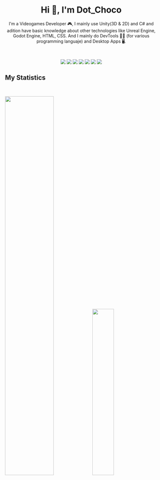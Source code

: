 <h1 align="center">
  <b>Hi 👋, I'm Dot_Choco</b>
</h1>
<p align="center">
I'm a Videogames Developer 🎮, I mainly use Unity(3D & 2D) and C# and adition have basic knowledge about other technologies like Unreal Engine, Godot Engine, HTML, CSS. 
And I mainly do DevTools 🧑‍💻 (for various programming languaje) and Desktop Apps 🖥️.
</p>
<br>

<p>
<div align="center">
  <img src="https://img.shields.io/badge/-Unity-757575?style=for-the-badge&logo=unity&logoColor=E6E6E6&labelColor=1F1F1F">
  <img src="https://img.shields.io/badge/-Unreal-dedede?style=for-the-badge&logo=unrealengine&logoColor=dedede&labelColor=000000">
  <img src="https://img.shields.io/badge/-Godot-7F7DFF?style=for-the-badge&logo=godotengine&logoColor=B7B5FF&labelColor=1F1F1F">
  <img src="https://img.shields.io/badge/-Kotlin-1E875E?style=for-the-badge&logo=kotlin&logoColor=008F62&labelColor=1F1F1F">
  <img src="https://img.shields.io/badge/-CSharp-7751BA?style=for-the-badge&logo=csharp&logoColor=CEB2FF&labelColor=1F1F1F">
  <img src="https://img.shields.io/badge/-HTML-c58545?style=for-the-badge&logo=html5&logoColor=c58545&labelColor=282828">
  <img src="https://img.shields.io/badge/-CSS-d1a01f?style=for-the-badge&logo=css3&logoColor=d1a01f&labelColor=282828">
</div>
</p>


## My Statistics

<br/>
<p align="left">
  <img width="56.6%" src="https://github-readme-stats.vercel.app/api?username=MrChocoreto&theme=dark&show_icons=true&hide=stars&ring_color=B7B5FF&rank_icon=github" />
  <img width="37.5%" src="https://github-readme-stats.vercel.app/api/top-langs/?username=MrChocoreto&layout=compact&theme=dark" />
  </a>
</p>
<br>

